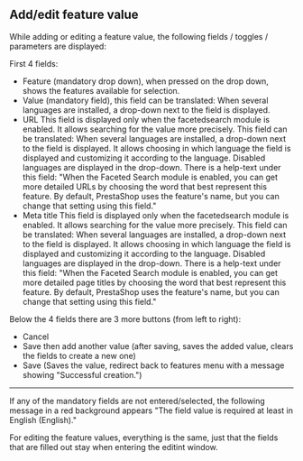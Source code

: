 ## Add/edit feature value


While adding or editing a feature value, the following fields / toggles / parameters are displayed:

First 4 fields:

 - Feature (mandatory drop down), when pressed on the drop down, shows the features available for selection.
 - Value (mandatory field), this field can be translated: When several languages are installed, a drop-down next to the field is displayed.
 - URL This field is displayed only when the facetedsearch module is enabled. It allows searching for the value more precisely. This field can be translated: When several     languages are installed, a drop-down next to the field is displayed. It allows choosing in which language the field is displayed and customizing it according to the language. Disabled languages are displayed in the drop-down. There is a help-text under this field: "When the Faceted Search module is enabled, you can get more detailed URLs by choosing the word that best represent this feature. By default, PrestaShop uses the feature's name, but you can change that setting using this field."
  - Meta title This field is displayed only when the facetedsearch module is enabled. It allows searching for the value more precisely. This field can be translated: When several languages are installed, a drop-down next to the field is displayed. It allows choosing in which language the field is displayed and customizing it according to the language. Disabled languages are displayed in the drop-down. There is a help-text under this field: "When the Faceted Search module is enabled, you can get more detailed page titles by choosing the word that best represent this feature. By default, PrestaShop uses the feature's name, but you can change that setting using this field."

Below the 4 fields there are 3 more buttons (from left to right):

  - Cancel
  - Save then add another value (after saving, saves the added value, clears the fields to create a new one)
  - Save (Saves the value, redirect back to features menu with a message showing "Successful creation.")

---

If any of the mandatory fields are not entered/selected, the following message in a red background appears "The field value is required at least in English (English)."


For editing the feature values, everything is the same, just that the fields that are filled out stay when entering the editint window.


